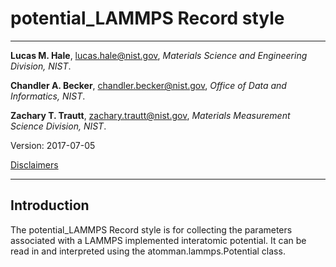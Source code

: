 # potential_LAMMPS Record style

--------------------------------------------------------------------------------

**Lucas M. Hale**, 
[lucas.hale@nist.gov](mailto:lucas.hale@nist.gov?Subject=ipr-demo), 
*Materials Science and Engineering Division, NIST*.

**Chandler A. Becker**, 
[chandler.becker@nist.gov](mailto:chandler.becker@nist.gov?Subject=ipr-demo), 
*Office of Data and Informatics, NIST*.

**Zachary T. Trautt**, 
[zachary.trautt@nist.gov](mailto:zachary.trautt@nist.gov?Subject=ipr-demo), 
*Materials Measurement Science Division, NIST*.

Version: 2017-07-05

[Disclaimers](http://www.nist.gov/public_affairs/disclaimer.cfm) 
 
--------------------------------------------------------------------------------

## Introduction

The potential_LAMMPS Record style is for collecting the parameters associated 
with a LAMMPS implemented interatomic potential. It can be read in and 
interpreted using the atomman.lammps.Potential class.